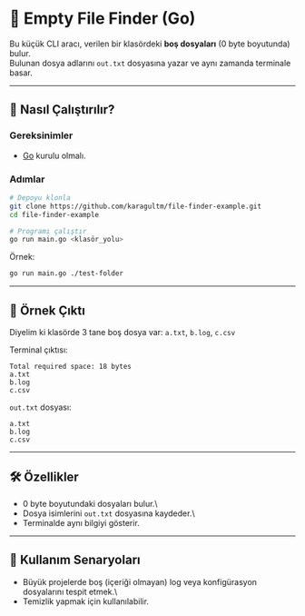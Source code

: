 # 📂 Empty File Finder (Go)

Bu küçük CLI aracı, verilen bir klasördeki **boş dosyaları** (0 byte
boyutunda) bulur.\
Bulunan dosya adlarını `out.txt` dosyasına yazar ve aynı zamanda
terminale basar.

------------------------------------------------------------------------

## 🚀 Nasıl Çalıştırılır?

### Gereksinimler

-   [Go](https://go.dev/dl/) kurulu olmalı.

### Adımlar

``` bash
# Depoyu klonla
git clone https://github.com/karagultm/file-finder-example.git
cd file-finder-example

# Programı çalıştır
go run main.go <klasör_yolu>
```

Örnek:

``` bash
go run main.go ./test-folder
```

------------------------------------------------------------------------

## 📄 Örnek Çıktı

Diyelim ki klasörde 3 tane boş dosya var: `a.txt`, `b.log`, `c.csv`

Terminal çıktısı:

    Total required space: 18 bytes
    a.txt
    b.log
    c.csv

`out.txt` dosyası:

    a.txt
    b.log
    c.csv

------------------------------------------------------------------------

## 🛠 Özellikler

-   0 byte boyutundaki dosyaları bulur.\
-   Dosya isimlerini `out.txt` dosyasına kaydeder.\
-   Terminalde aynı bilgiyi gösterir.

------------------------------------------------------------------------

## 📌 Kullanım Senaryoları

-   Büyük projelerde boş (içeriği olmayan) log veya konfigürasyon
    dosyalarını tespit etmek.\
-   Temizlik yapmak için kullanılabilir.
